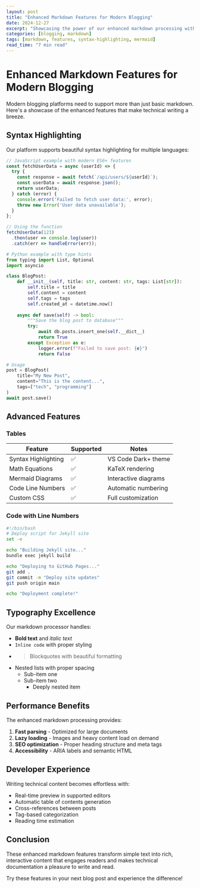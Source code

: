 ```yaml
---
layout: post
title: "Enhanced Markdown Features for Modern Blogging"
date: 2024-12-27
excerpt: "Showcasing the power of our enhanced markdown processing with syntax highlighting, math equations, Mermaid diagrams, and more."
categories: [blogging, markdown]
tags: [markdown, features, syntax-highlighting, mermaid]
read_time: "7 min read"
---
```


# Enhanced Markdown Features for Modern Blogging

Modern blogging platforms need to support more than just basic markdown. Here's a showcase of the enhanced features that make technical writing a breeze.

## Syntax Highlighting

Our platform supports beautiful syntax highlighting for multiple languages:

```javascript
// JavaScript example with modern ES6+ features
const fetchUserData = async (userId) => {
  try {
    const response = await fetch(`/api/users/${userId}`);
    const userData = await response.json();
    return userData;
  } catch (error) {
    console.error('Failed to fetch user data:', error);
    throw new Error('User data unavailable');
  }
};

// Using the function
fetchUserData(123)
  .then(user => console.log(user))
  .catch(err => handleError(err));
```

```python
# Python example with type hints
from typing import List, Optional
import asyncio

class BlogPost:
    def __init__(self, title: str, content: str, tags: List[str]):
        self.title = title
        self.content = content
        self.tags = tags
        self.created_at = datetime.now()
    
    async def save(self) -> bool:
        """Save the blog post to database"""
        try:
            await db.posts.insert_one(self.__dict__)
            return True
        except Exception as e:
            logger.error(f"Failed to save post: {e}")
            return False

# Usage
post = BlogPost(
    title="My New Post",
    content="This is the content...",
    tags=["tech", "programming"]
)
await post.save()
```

## Advanced Features

### Tables

| Feature | Supported | Notes |
|---------|-----------|-------|
| Syntax Highlighting | ✅ | VS Code Dark+ theme |
| Math Equations | ✅ | KaTeX rendering |
| Mermaid Diagrams | ✅ | Interactive diagrams |
| Code Line Numbers | ✅ | Automatic numbering |
| Custom CSS | ✅ | Full customization |

### Code with Line Numbers

```bash
#!/bin/bash
# Deploy script for Jekyll site
set -e

echo "Building Jekyll site..."
bundle exec jekyll build

echo "Deploying to GitHub Pages..."
git add .
git commit -m "Deploy site updates"
git push origin main

echo "Deployment complete!"
```

## Typography Excellence

Our markdown processor handles:

- **Bold text** and *italic text*
- `Inline code` with proper styling
- > Blockquotes with beautiful formatting
- Nested lists with proper spacing
  - Sub-item one
  - Sub-item two
    - Deeply nested item

## Performance Benefits

The enhanced markdown processing provides:

1. **Fast parsing** - Optimized for large documents
2. **Lazy loading** - Images and heavy content load on demand
3. **SEO optimization** - Proper heading structure and meta tags
4. **Accessibility** - ARIA labels and semantic HTML

## Developer Experience

Writing technical content becomes effortless with:

- Real-time preview in supported editors
- Automatic table of contents generation
- Cross-references between posts
- Tag-based categorization
- Reading time estimation

## Conclusion

These enhanced markdown features transform simple text into rich, interactive content that engages readers and makes technical documentation a pleasure to write and read.

Try these features in your next blog post and experience the difference!